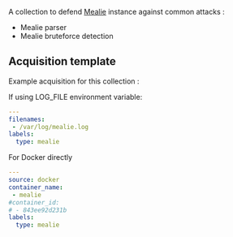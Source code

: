 A collection to defend [Mealie](https://mealie.io/) instance against common attacks :
 - Mealie parser
 - Mealie bruteforce detection

## Acquisition template

Example acquisition for this collection :

If using LOG_FILE environment variable:
```yaml
---
filenames:
 - /var/log/mealie.log
labels:
  type: mealie
```

For Docker directly
```yaml
---
source: docker
container_name:
 - mealie
#container_id:
# - 843ee92d231b
labels:
  type: mealie
